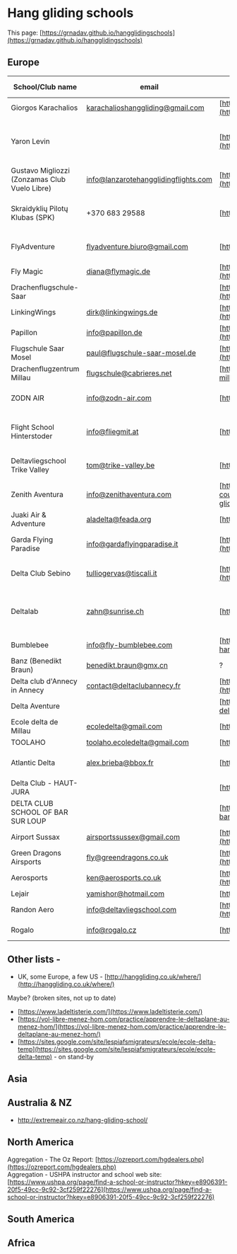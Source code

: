 # Hang gliding schools

This page: 
[https://grnadav.github.io/hangglidingschools](https://grnadav.github.io/hangglidingschools)

Europe
-----

| School/Club name                              | email                                | website                                                                                                                                      | Country                               | Months of activity                            | Foot launch   | Air tow/winch   | Languages               | Restrictions                                  |
|-----------------------------------------------|--------------------------------------|----------------------------------------------------------------------------------------------------------------------------------------------|---------------------------------------|-----------------------------------------------|---------------|-----------------|-------------------------|-----------------------------------------------|
| Giorgos Karachalios                           | karachalioshanggliding@gmail.com     | [https://www.facebook.com/giorgos.karachalios.94](https://www.facebook.com/giorgos.karachalios.94)                                           | Greece                                | All year                                      | Yes           | Yes             | English, Greek          |                                               |
| Yaron Levin                                   |                                      | [https://www.facebook.com/Levin.Yaron](https://www.facebook.com/Levin.Yaron)                                                                 | Israel                                | About once a year starts a course             | Yes           | No              | English, Hebrew         | Courses have been intermittent in rcent years |
| Gustavo Migliozzi (Zonzamas Club Vuelo Libre) | info@lanzarotehangglidingflights.com | [https://lanzarotehangglidingflights.com/en/learn-to-fly/](https://lanzarotehangglidingflights.com/en/learn-to-fly/)                         | Canary Islands (Lanzarote)            | All year; Oct.-Mar. best                      | yes           | no              | English, Spanish        |                                               |
| Skraidyklių Pilotų Klubas (SPK)               | +370 683 29588                       | [https://hanggliding.lt](https://hanggliding.lt)                                                                                             | Lithuania                             | April-October                                 | No            | Winch & Air Tow | English, Lithenian      | no. Pilot gets certified as SafePro3          |
| FlyAdventure                                  | flyadventure.biuro@gmail.com         | [https://flyadventure.pl](https://flyadventure.pl)                                                                                           | Poland                                | March-October                                 | yes           | yes             | English, Polish, German |                                               |
| Fly Magic                                     | diana@flymagic.de                    | [https://www.flymagic.de/kurs/drachenfliegen-kurs/](https://www.flymagic.de/kurs/drachenfliegen-kurs/)                                       | Germany (Berlin)                      | ?                                             | ?             | yes             | English, German         |                                               |
| Drachenflugschule-Saar                        |                                      | [https://www.drachenfliegen-lernen.de/home/ausbildung/](https://www.drachenfliegen-lernen.de/home/ausbildung/)                               | Germany                               | ?                                             | yes           | ?               | English, German         |                                               |
| LinkingWings                                  | dirk@linkingwings.de                 | [http://www.linkingwings.de/ausbildung/drachenfliegerausbildung.html](http://www.linkingwings.de/ausbildung/drachenfliegerausbildung.html)   | Germany                               | ?                                             | yes           | ?               | English, German         |                                               |
| Papillon                                      | info@papillon.de                     | [https://papillon.de/haengegleiter-kombikurs/](https://papillon.de/haengegleiter-kombikurs/)                                                 | Germany                               | ?                                             | yes           | ?               | English, German         |                                               |
| Flugschule Saar Mosel                         | paul@flugschule-saar-mosel.de        | [https://www.flugschule-saar-mosel.de/termine/](https://www.flugschule-saar-mosel.de/termine/)                                               | Germany                               | ?                                             | yes           | ?               | English, German         |                                               |
| Drachenflugzentrum Millau                     | flugschule@cabrieres.net             | [https://drachenflugzentrum-millau.de/](https://drachenflugzentrum-millau.de/)                                                               | Germany                               | March-September                               | yes           | ?               | English, German         |                                               |
| ZODN AIR                                      | info@zodn-air.com                    | [https://zodn-air.com/](https://zodn-air.com/)                                                                                               | Germany (Garmisch-Partenkirchen)      | March-September                               | yes           | no              | English, German         |                                               |
| Flight School Hinterstoder                    | info@fliegmit.at                     | [https://www.fliegmit.at/](https://www.fliegmit.at/)                                                                                         | Germany (Hinterstoder and Micheldorf) | ?                                             | yes           | no              | English, German         |                                               |
| Deltavliegschool Trike Valley                 | tom@trike-valley.be                  | [https://www.trike-valley.be/](https://www.trike-valley.be/)                                                                                 | Belgium (Benelux) & Alps              | ?                                             | yes           | yes             | ?                       |                                               |
| Zenith Aventura                               | info@zenithaventura.com              | [https://www.zenithaventura.com/en/hang-gliding/hang-gliding-courses/](https://www.zenithaventura.com/en/hang-gliding/hang-gliding-courses/) | Spain (Ager l, Catalunya)             | ?                                             | yes           | no              | English, Spanish        |                                               |
| Juaki Air & Adventure                         | aladelta@feada.org                   | [https://juakiair.es/](https://juakiair.es/)                                                                                                 | Spain                                 | ?                                             | yes           | no              | English, Spanish        |                                               |
| Garda Flying Paradise                         | info@gardaflyingparadise.it          | [https://gardaflyingparadise.it/en/flying-school/](https://gardaflyingparadise.it/en/flying-school/)                                         | Italy                                 | ?                                             | yes           | ?               | English, Italian        | Only Italian students allowed                 |
| Delta Club Sebino                             | tulliogervas@tiscali.it              | [https://www.deltaclubsebino.it/corsi-deltaplano](https://www.deltaclubsebino.it/corsi-deltaplano)                                           | Italy                                 | ?                                             | yes           | no              | English, Italian        | Only Italian students allowed                 |
| Deltalab                                      | zahn@sunrise.ch                      | [https://www.deltalab.ch/](https://www.deltalab.ch/)                                                                                         | Switzerland                           | Training school: Sep.-Dec. ; Rest: year round | yes           | ?               | English                 |                                               |
| Bumblebee                                     | info@fly-bumblebee.com               | [https://bumblebee-hanggliding.com/](https://bumblebee-hanggliding.com/)                                                                     | Switzerland                           | Offseason (?)                                 | ?             | ?               | ?                       |                                               |
| Banz (Benedikt Braun)                         | benedikt.braun@gmx.cn                | ?                                                                                                                                            | Switzerland                           | ?                                             | yes           | no              | English, German         |                                               |
| Delta club d'Annecy in Annecy                 | contact@deltaclubannecy.fr           | [http://www.deltaclubannecy.fr/ecole-delta-annecy/](http://www.deltaclubannecy.fr/ecole-delta-annecy/)                                       | France                                | ?                                             | yes           | ?               | French                  |                                               |
| Delta Aventure                                |                                      | [https://www.ecole-deltaplane.com/](https://www.ecole-deltaplane.com/)                                                                       | France                                | ?                                             | yes           | ?               | French                  |                                               |
| Ecole delta de Millau                         | ecoledelta@gmail.com                 | [http://ecole-delta-millau.com/](http://ecole-delta-millau.com/)                                                                             | France                                | ?                                             | yes           | ?               | French                  |                                               |
| TOOLAHO                                       | toolaho.ecoledelta@gmail.com         | [http://www.toolaho.fr/](http://www.toolaho.fr/)                                                                                             | France                                | ?                                             | yes           | ?               | French                  |                                               |
| Atlantic Delta                                | alex.brieba@bbox.fr                  | [http://www.atlantiquedelta.fr/](http://www.atlantiquedelta.fr/)                                                                             | France                                | ?                                             | yes           | yes             | French, English         | Club with multiple instructors!               |
| Delta Club - HAUT-JURA                        |                                      | [http://www.deltaclubhautjura.org/](http://www.deltaclubhautjura.org/)                                                                       | France                                | ?                                             | yes           | ?               | French                  | Only on weekends                              |
| DELTA CLUB SCHOOL OF BAR SUR LOUP             |                                      | [https://deltaclub-barsurloup.fr/ecole/](https://deltaclub-barsurloup.fr/ecole/)                                                             | France                                | ?                                             | yes           | ?               | French                  | Not a pro school                              |
| Airport Sussax                                | airsportssussex@gmail.com            | [https://www.airsportssussex.co.uk/learning-to-hangglide](https://www.airsportssussex.co.uk/learning-to-hangglide)                           | UK                                    | ?                                             | yes           | ?               | English                 |                                               |
| Green Dragons Airsports                       | fly@greendragons.co.uk               | [https://greendragonsairsports.co.uk/hang-glider-training/](https://greendragonsairsports.co.uk/hang-glider-training/)                       | UK                                    | ?                                             | yes           | ?               | English                 |                                               |
| Aerosports                                    | ken@aerosports.co.uk                 | [https://aerosports.co.uk/hanggliding-root/courses/](https://aerosports.co.uk/hanggliding-root/courses/)                                     | UK                                    | ?                                             | yes           | ?               | English                 |                                               |
| Lejair                                        | yamishor@hotmail.com                 | [http://www.lejair.co.uk/](http://www.lejair.co.uk/)                                                                                         | UK                                    | ?                                             | yes           | ?               | English                 |                                               |
| Randon Aero                                   | info@deltavliegschool.com            | [https://www.deltavliegschool.com/](https://www.deltavliegschool.com/)                                                                       | Netherlands                           | ?                                             | yes (offsite) | yes             | English                 |                                               |      
| Rogalo                              | info@rogalo.cz                       | [https://www.rogalo.cz/](https://www.rogalo.cz/) | Czech Republic                                                                   | Feb-Oct | yes       | ?      | English                 |                                               |      


## Other lists - 
* UK, some Europe, a few US - [http://hanggliding.co.uk/where/](http://hanggliding.co.uk/where/)

Maybe? (broken sites, not up to date)
- [https://www.ladeltisterie.com/](https://www.ladeltisterie.com/)
- [https://vol-libre-menez-hom.com/practice/apprendre-le-deltaplane-au-menez-hom/](https://vol-libre-menez-hom.com/practice/apprendre-le-deltaplane-au-menez-hom/)
- [https://sites.google.com/site/lespiafsmigrateurs/ecole/ecole-delta-temp](https://sites.google.com/site/lespiafsmigrateurs/ecole/ecole-delta-temp) - on stand-by


Asia
-----

Australia & NZ
-----
* http://extremeair.co.nz/hang-gliding-school/

North America
-----
Aggregation - The Oz Report: [https://ozreport.com/hgdealers.php](https://ozreport.com/hgdealers.php)  
Aggregation - USHPA instructor and school web site: [https://www.ushpa.org/page/find-a-school-or-instructor?hkey=e8906391-20f5-49cc-9c92-3cf259f22276](https://www.ushpa.org/page/find-a-school-or-instructor?hkey=e8906391-20f5-49cc-9c92-3cf259f22276)  

South America
-----

Africa
-----
